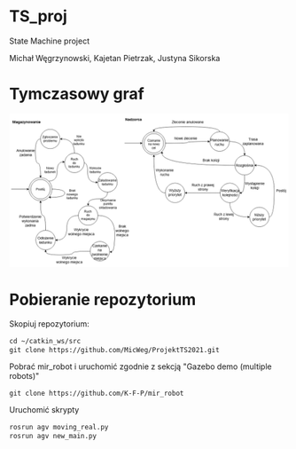# TS_proj
State Machine project

Michał Węgrzynowski, Kajetan Pietrzak, Justyna Sikorska

# Tymczasowy graf
![Temp](https://github.com/MicWeg/ProjektTS2021/blob/main/temp.png)

# Pobieranie repozytorium

Skopiuj repozytorium:
```
cd ~/catkin_ws/src
git clone https://github.com/MicWeg/ProjektTS2021.git
```

Pobrać mir_robot i uruchomić zgodnie z sekcją "Gazebo demo (multiple robots)"
```
git clone https://github.com/K-F-P/mir_robot
```

Uruchomić skrypty
```
rosrun agv moving_real.py
rosrun agv new_main.py
```
